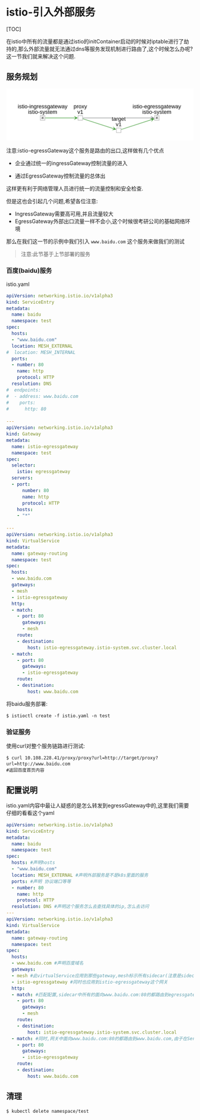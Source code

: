 # istio-引入外部服务

[TOC]

在istio中所有的流量都是通过istio的initContainer启动的时候对iptable进行了劫持的,那么外部流量就无法通过dns等服务发现机制进行路由了,这个时候怎么办呢? 这一节我们就来解决这个问题.

## 服务规划

![服务图](./外部服务.png)

注意:istio-egressGateway这个服务是路由的出口,这样做有几个优点

- 企业通过统一的ingressGateway控制流量的进入

- 通过EgressGateway控制流量的总体出

这样更有利于网络管理人员进行统一的流量控制和安全检查.

但是这也会引起几个问题,希望各位注意:

- IngressGateway需要高可用,并且流量较大
- EgressGateway外部出口流量一样不会小,这个时候很考研公司的基础网络环境

那么在我们这一节的示例中我们引入 `www.baidu.com` 这个服务来做我们的测试

> 注意:此节基于上节部署的服务

### 百度(baidu)服务

istio.yaml

```yaml
apiVersion: networking.istio.io/v1alpha3
kind: ServiceEntry
metadata:
  name: baidu
  namespace: test
spec:
  hosts:
  - "www.baidu.com"
  location: MESH_EXTERNAL
#  location: MESH_INTERNAL
  ports:
  - number: 80
    name: http
    protocol: HTTP
  resolution: DNS
#  endpoints:
#  - address: www.baidu.com
#    ports:
#      http: 80

---
apiVersion: networking.istio.io/v1alpha3
kind: Gateway
metadata:
  name: istio-egressgateway
  namespace: test
spec:
  selector:
    istio: egressgateway
  servers:
  - port:
      number: 80
      name: http
      protocol: HTTP
    hosts:
    - "*"

---
apiVersion: networking.istio.io/v1alpha3
kind: VirtualService
metadata:
  name: gateway-routing
  namespace: test
spec:
  hosts:
  - www.baidu.com
  gateways:
  - mesh
  - istio-egressgateway
  http:
  - match:
    - port: 80
      gateways:
      - mesh
    route:
    - destination:
        host: istio-egressgateway.istio-system.svc.cluster.local
  - match:
    - port: 80
      gateways:
      - istio-egressgateway
    route:
    - destination:
        host: www.baidu.com
```
将baidu服务部署:
```shell
$ istioctl create -f istio.yaml -n test
```

### 验证服务

使用curl对整个服务链路进行测试:

```shell
$ curl 10.108.228.41/proxy/proxy?url=http://target/proxy?url=http://www.baidu.com
#返回百度首页内容
```
## 配置说明

istio.yaml内容中最让人疑惑的是怎么转发到egressGateway中的,这里我们需要仔细的看看这个yaml

```yaml
apiVersion: networking.istio.io/v1alpha3
kind: ServiceEntry
metadata:
  name: baidu
  namespace: test
spec:
  hosts: #声明hosts
  - "www.baidu.com"
  location: MESH_EXTERNAL #声明外部服务是不是k8s里面的服务
  ports: #声明 协议端口等等
  - number: 80
    name: http
    protocol: HTTP
  resolution: DNS #声明这个服务怎么去查找具体的ip,怎么去访问
---
apiVersion: networking.istio.io/v1alpha3
kind: VirtualService
metadata:
  name: gateway-routing
  namespace: test
spec:
  hosts:
  - www.baidu.com #声明百度域名
  gateways:
  - mesh #此virtualService应用到那些gateway,mesh标示所有sidecar(注意是sidecar,不包括网关)
  - istio-egressgateway #同时也应用到istio-egressgateway这个网关
  http:
  - match: #匹配配置,sidecar中所有的面向www.baidu.com:80的都路由到egressgateway
    - port: 80
      gateways:
      - mesh 
    route:
    - destination:
        host: istio-egressgateway.istio-system.svc.cluster.local
  - match: #同时,网关中面向www.baidu.com:80的都路由到www.baidu.com,由于在ServiceEntry中已经配置了这个域名,所以会被直接应用ServiceEntry的配置
    - port: 80
      gateways:
      - istio-egressgateway
    route:
    - destination:
        host: www.baidu.com
```
## 清理

```shell
$ kubectl delete namespace/test
```


